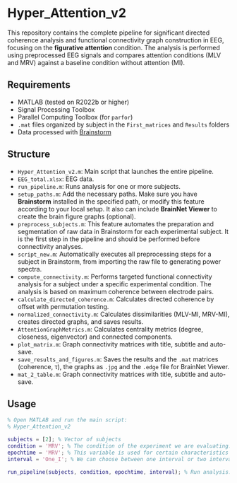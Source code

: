 # Hyper_Attention_v2

This repository contains the complete pipeline for significant directed coherence analysis and functional connectivity graph construction in EEG, focusing on the **figurative attention** condition. The analysis is performed using preprocessed EEG signals and compares attention conditions (MLV and MRV) against a baseline condition without attention (MI).

## Requirements

- MATLAB (tested on R2022b or higher)
- Signal Processing Toolbox
- Parallel Computing Toolbox (for `parfor`)
- `.mat` files organized by subject in the `First_matrices` and `Results` folders
- Data processed with [Brainstorm](https://neuroimage.usc.edu/brainstorm)
  
## Structure

- `Hyper_Attention_v2.m`: Main script that launches the entire pipeline.
- `EEG_total.xlsx`: EEG data.
- `run_pipeline.m`: Runs analysis for one or more subjects.
- `setup_paths.m`: Add the necessary paths. Make sure you have **Brainstorm** installed in the specified path, or modify this feature according to your local setup. It also can include **BrainNet Viewer** to create the brain figure graphs (optional).
- `preprocess_subjects.m`: This feature automates the preparation and segmentation of raw data in Brainstorm for each experimental subject. It is the first step in the pipeline and should be performed before connectivity analyses.
- `script_new.m`: Automatically executes all preprocessing steps for a subject in Brainstorm, from importing the raw file to generating power spectra.
- `compute_connectivity.m`: Performs targeted functional connectivity analysis for a subject under a specific experimental condition. The analysis is based on maximum coherence between electrode pairs.
- `calculate_directed_coherence.m`: Calculates directed coherence by offset with permutation testing.
- `normalized_connectivity.m`: Calculates dissimilarities (MLV-MI, MRV-MI), creates directed graphs, and saves results.
- `AttentionGraphMetrics.m`: Calculates centrality metrics (degree, closeness, eigenvector) and connected components.
- `plot_matrix.m`: Graph connectivity matrices with title, subtitle and auto-save.
- `save_results_and_figures.m`: Saves the results and the `.mat` matrices (coherence, τ), the graphs as `.jpg` and the `.edge` file for BrainNet Viewer.
- `mat_2_table.m`: Graph connectivity matrices with title, subtitle and auto-save.

## Usage

```matlab
% Open MATLAB and run the main script:
% Hyper_Attention_v2

subjects = [2]; % Vector of subjects
condition = 'MRV'; % The condition of the experiment we are evaluating. (MI_1, MI_2, MLV, MRV)
epochtime = 'MRV'; % This variable is used for certain characteristics to save and give titles. (MI,  MLV, MRV)
interval = 'One_I'; % We can choose between one interval or two intervals (f1, f2). (One_I, Two_I_f1, Two_I_f2)

run_pipeline(subjects, condition, epochtime, interval); % Run analysis.
